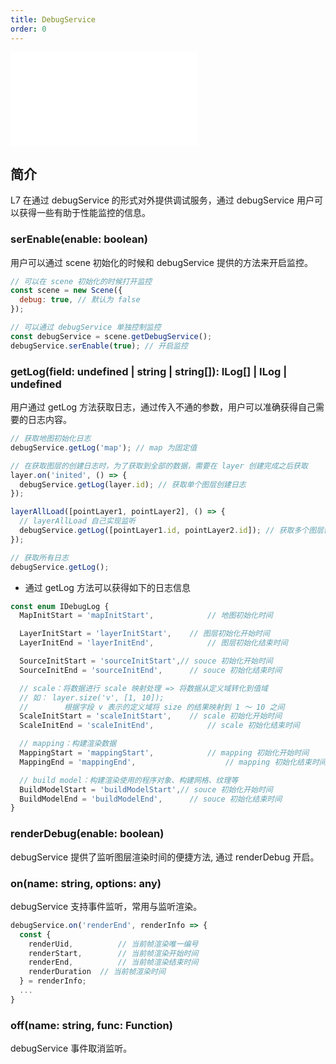 ```yaml
---
title: DebugService
order: 0
---
```


<embed src="@/docs/api/common/style.md"></embed>

## 简介

L7 在通过 debugService 的形式对外提供调试服务，通过 debugService 用户可以获得一些有助于性能监控的信息。

### serEnable(enable: boolean)

用户可以通过 scene 初始化的时候和 debugService 提供的方法来开启监控。

```js
// 可以在 scene 初始化的时候打开监控
const scene = new Scene({
  debug: true, // 默认为 false
});

// 可以通过 debugService 单独控制监控
const debugService = scene.getDebugService();
debugService.serEnable(true); // 开启监控
```

### getLog(field: undefined | string | string[]): ILog[] | ILog | undefined

用户通过 getLog 方法获取日志，通过传入不通的参数，用户可以准确获得自己需要的日志内容。

```js
// 获取地图初始化日志
debugService.getLog('map'); // map 为固定值

// 在获取图层的创建日志时，为了获取到全部的数据，需要在 layer 创建完成之后获取
layer.on('inited', () => {
  debugService.getLog(layer.id); // 获取单个图层创建日志
});

layerAllLoad([pointLayer1, pointLayer2], () => {
  // layerAllLoad 自己实现监听
  debugService.getLog([pointLayer1.id, pointLayer2.id]); // 获取多个图层创建日志
});

// 获取所有日志
debugService.getLog();
```

- 通过 getLog 方法可以获得如下的日志信息

```js
const enum IDebugLog {
  MapInitStart = 'mapInitStart', 			// 地图初始化时间

  LayerInitStart = 'layerInitStart',	// 图层初始化开始时间
  LayerInitEnd = 'layerInitEnd',			// 图层初始化结束时间

  SourceInitStart = 'sourceInitStart',// souce 初始化开始时间
  SourceInitEnd = 'sourceInitEnd',		// souce 初始化结束时间

  // scale：将数据进行 scale 映射处理 => 将数据从定义域转化到值域
  // 如： layer.size('v', [1, 10]);
  //  		根据字段 v 表示的定义域将 size 的结果映射到 1 ～ 10 之间
  ScaleInitStart = 'scaleInitStart',	// scale 初始化开始时间
  ScaleInitEnd = 'scaleInitEnd',			// scale 初始化结束时间

  // mapping：构建渲染数据
  MappingStart = 'mappingStart',			// mapping 初始化开始时间
  MappingEnd = 'mappingEnd',					// mapping 初始化结束时间

  // build model：构建渲染使用的程序对象、构建网格、纹理等
  BuildModelStart = 'buildModelStart',// souce 初始化开始时间
  BuildModelEnd = 'buildModelEnd',		// souce 初始化结束时间
}
```

### renderDebug(enable: boolean)

debugService 提供了监听图层渲染时间的便捷方法, 通过 renderDebug 开启。

### on(name: string, options: any)

debugService 支持事件监听，常用与监听渲染。

```js
debugService.on('renderEnd', renderInfo => {
  const {
    renderUid,			// 当前帧渲染唯一编号
    renderStart,		// 当前帧渲染开始时间
    renderEnd,			// 当前帧渲染结束时间
    renderDuration	// 当前帧渲染时间
  } = renderInfo;
  ...
}
```

### off(name: string, func: Function)

debugService 事件取消监听。
